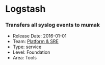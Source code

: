 # Logstash
### Transfers all syslog events to mumak
* Release Date: 2016-01-01
* Team: [Platform & SRE](./../teams/platform.md)
* Type: service
* Level: Foundation
* Area: Tools
